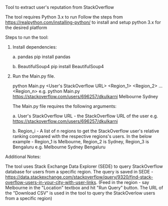 Tool to extract user's reputation from StackOverflow

The tool requires Python 3.x to run
Follow the steps from https://realpython.com/installing-python/ to install and setup python 3.x for the desired platform

Steps to run the tool:

1. Install dependencies:

    a. pandas
        pip install pandas

    b. BeautifulSoup4
        pip install BeautifulSoup4


2. Run the Main.py file.
    
    python Main.py <User's StackOverflow URL> <Region_1> <Region_2> ... <Region_n>
        e.g. 
            python Main.py https://stackoverflow.com/users/696257/dkulkarni Melbourne Sydney

    The Main.py file requires the following arguments:

    a. User's StackOverflow URL - the StackOverflow URL of the user
        e.g.
            https://stackoverflow.com/users/696257/dkulkarni

    b. Region_i - A list of n regions to get the StackOverflow user's relative ranking compared with the respective regions's users. In the below example - Region_1 is Melbourne, Region_2 is Sydney, Region_3 is Bengaluru
        e.g.
            Melbourne Sydney Bengaluru


Additional Notes:

The tool uses Stack Exchange Data Explorer (SEDE) to query StackOverflow database for users from a specific region. The query is saved in SEDE - https://data.stackexchange.com/stackoverflow/query/9320/find-stack-overflow-users-in-your-city-with-user-links. (Feed in the region - say Melbourne in the "Location" textbox and hit "Run Query" button. The URL of the "Download CSV" is used in the tool to query the StackOverlow users from a specific region)